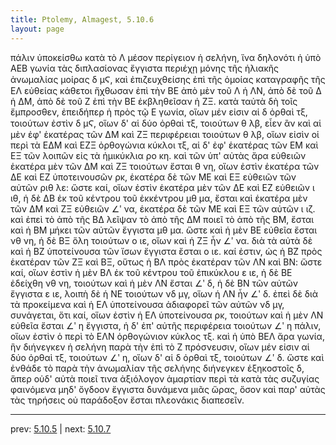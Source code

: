 ```yaml
---
title: Ptolemy, Almagest, 5.10.6
layout: page
---
```


πάλιν ὑποκείσθω κατὰ τὸ Λ μέσον περίγειον ἡ σελήνη, ἵνα δηλονότι ἡ ὑπὸ ΑΕΒ γωνία τὰς διπλασίονας ἔγγιστα περιέχῃ μόνης τῆς ἡλιακῆς ἀνωμαλίας μοίρας δ μϚ, καὶ ἐπιζευχθείσης ἐπὶ τῆς ὁμοίας καταγραφῆς τῆς ΕΛ εὐθείας κάθετοι ἤχθωσαν ἐπὶ τὴν ΒΕ ἀπὸ μὲν τοῦ Λ ἡ ΛΝ, ἀπὸ δὲ τοῦ Δ ἡ ΔΜ, ἀπὸ δὲ τοῦ Ζ ἐπὶ τὴν ΒΕ ἐκβληθεῖσαν ἡ ΖΞ. κατὰ ταὐτὰ δὴ τοῖς ἔμπροσθεν, ἐπειδήπερ ἡ πρὸς τῷ Ε γωνία, οἵων μέν εἰσιν αἱ δ ὀρθαὶ τξ, τοιούτων ἐστὶν δ μϚ, οἵων δ' αἱ δύο ὀρθαὶ τξ, τοιούτων θ λβ, εἶεν ἂν καὶ αἱ μὲν ἐφ' ἑκατέρας τῶν ΔΜ καὶ ΖΞ περιφέρειαι τοιούτων θ λβ, οἵων εἰσὶν οἱ περὶ τὰ ΕΔΜ καὶ ΕΖΞ ὀρθογώνια κύκλοι τξ, αἱ δ' ἐφ' ἑκατέρας τῶν ΕΜ καὶ ΕΞ τῶν λοιπῶν εἰς τὰ ἡμικύκλια ρο κη. καὶ τῶν ὑπ' αὐτὰς ἄρα εὐθειῶν ἑκατέρα μὲν τῶν ΔΜ καὶ ΖΞ τοιούτων ἔσται θ νη, οἵων ἐστὶν ἑκατέρα τῶν ΔΕ καὶ ΕΖ ὑποτεινουσῶν ρκ, ἑκατέρα δὲ τῶν ΜΕ καὶ ΕΞ εὐθειῶν τῶν αὐτῶν ριθ λε: ὥστε καί, οἵων ἐστὶν ἑκατέρα μὲν τῶν ΔΕ καὶ ΕΖ εὐθειῶν ι ιθ, ἡ δὲ ΔΒ ἐκ τοῦ κέντρου τοῦ ἐκκέντρου μθ μα, ἔσται καὶ ἑκατέρα μὲν τῶν ΔΜ καὶ ΖΞ εὐθειῶν ∠ʹ να, ἑκατέρα δὲ τῶν ΜΕ καὶ ΕΞ τῶν αὐτῶν ι ιζ. καὶ ἐπεὶ τὸ ἀπὸ τῆς ΒΔ λεῖψαν τὸ ἀπὸ τῆς ΔΜ ποιεῖ τὸ ἀπὸ τῆς ΒΜ, ἔσται καὶ ἡ ΒΜ μήκει τῶν αὐτῶν ἔγγιστα μθ μα. ὥστε καὶ ἡ μὲν ΒΕ εὐθεῖα ἔσται νθ νη, ἡ δὲ ΒΞ ὅλη τοιούτων ο ιε, οἵων καὶ ἡ ΖΞ ἦν ∠ʹ να. διὰ τὰ αὐτὰ δὲ καὶ ἡ ΒΖ ὑποτείνουσα τῶν ἴσων ἔγγιστα ἔσται ο ιε. καί ἐστιν, ὡς ἡ ΒΖ πρὸς ἑκατέραν τῶν ΖΞ καὶ ΒΞ, οὕτως ἡ ΒΛ πρὸς ἑκατέραν τῶν ΛΝ καὶ ΒΝ: ὥστε καί, οἵων ἐστὶν ἡ μὲν ΒΛ ἐκ τοῦ κέντρου τοῦ ἐπικύκλου ε ιε, ἡ δὲ ΒΕ ἐδείχθη νθ νη, τοιούτων καὶ ἡ μὲν ΛΝ ἔσται ∠ʹ δ, ἡ δὲ ΒΝ τῶν αὐτῶν ἔγγιστα ε ιε, λοιπὴ δὲ ἡ ΝΕ τοιούτων νδ μγ, οἵων ἡ ΛΝ ἦν ∠ʹ δ. ἐπεὶ δὲ διὰ τὰ προκείμενα καὶ ἡ ΕΛ ὑποτείνουσα ἀδιαφορεῖ τῶν αὐτῶν νδ μγ, συνάγεται, ὅτι καί, οἵων ἐστὶν ἡ ΕΛ ὑποτείνουσα ρκ, τοιούτων καὶ ἡ μὲν ΛΝ εὐθεῖα ἔσται ∠ʹ η ἔγγιστα, ἡ δ' ἐπ' αὐτῆς περιφέρεια τοιούτων ∠ʹ η πάλιν, οἵων ἐστὶν ὁ περὶ τὸ ΕΛΝ ὀρθογώνιον κύκλος τξ. καὶ ἡ ὑπὸ ΒΕΛ ἄρα γωνία, ἣν διήνεγκεν ἡ σελήνη παρὰ τὴν ἐπὶ τὸ Ζ πρόσνευσιν, οἵων μέν εἰσιν αἱ δύο ὀρθαὶ τξ, τοιούτων ∠ʹ η, οἵων δ' αἱ δ ὀρθαὶ τξ, τοιούτων ∠ʹ δ. ὥστε καὶ ἐνθάδε τὸ παρὰ τὴν ἀνωμαλίαν τῆς σελήνης διήνεγκεν ἑξηκοστοῖς δ, ἅπερ οὐδ' αὐτὰ ποιεῖ τινα ἀξιόλογον ἁμαρτίαν περὶ τὰ κατὰ τὰς συζυγίας φαινόμενα μηδ' ὄγδοον ἔγγιστα δυνάμενα μιᾶς ὥρας, ὅσον καὶ παρ' αὐτὰς τὰς τηρήσεις οὐ παράδοξον ἔσται πλεονάκις διαπεσεῖν. 

---

prev: [5.10.5](../5.10.5/) | next: [5.10.7](../5.10.7/)

